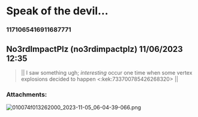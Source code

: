 # Speak of the devil...
### 1171065416911687771
## No3rdImpactPlz (no3rdimpactplz) 11/06/2023 12:35 

> || I saw something ugh; *interesting* occur one time when some vertex explosions decided to happen <:kek:733700785426268320> ||
### Attachments: 
![010074f013262000_2023-11-05_06-04-39-066.png](https://yuzudiscordbackup.s3.us-west-2.amazonaws.com/files-media/1171065416911687771_010074f013262000_2023-11-05_06-04-39-066.png)

